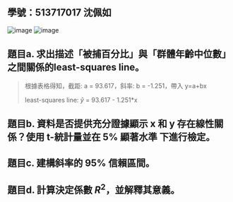 ## 學號：513717017 沈佩如

![image](https://github.com/user-attachments/assets/5d910d0e-73cd-4efb-bbc2-09662148115e)
![image](https://github.com/user-attachments/assets/e20cbb4d-86cf-4c5b-8d34-36de52080331)

## 題目a. 求出描述「被捕百分比」與「群體年齡中位數」之間關係的least-squares line。
>
>根據表格得知，截距: a = 93.617，斜率: b = -1.251，帶入 y=a+bx
>
>least-squares line: $\hat{y}$ = 93.617 - 1.251*x

## 題目b. 資料是否提供充分證據顯示 x 和 y 存在線性關係？使用 t-統計量並在 5% 顯著水準 下進行檢定。

## 題目c. 建構斜率的 95% 信賴區間。

## 題目d. 計算決定係數 $R^2$，並解釋其意義。


